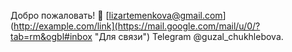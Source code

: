 Добро пожаловать! 👋
  [lizartemenkova@gmail.com](http://example.com/link](https://mail.google.com/mail/u/0/?tab=rm&ogbl#inbox "Для связи")
 Telegram @guzal_chukhlebova.

